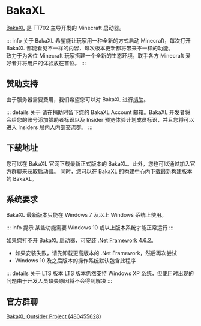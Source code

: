 # BakaXL

[BakaXL](https://www.bakaxl.com) 是 TT702 主导开发的 Minecraft 启动器。

::: info 关于
BakaXL 希望能让玩家用一种全新的方式启动 Minecraft，每次打开 BakaXL 都能看见不一样的内容，每次版本更新都将带来不一样的功能。  
致力于为各位 Minecraft 玩家搭建一个全新的生态环境，联手各方 Minecraft 爱好者并将用户的体验放在首位。
:::

## 赞助支持

由于服务器需要费用，我们希望您可以对 BakaXL 进行[捐助](https://afdian.net/@TT702)。

::: details 关于
请在捐助时留下您的 BakaXL Account 邮箱。BakaXL 开发者将会给您的账号添加赞助者标识以及 Insider 预览体验计划成员标识，并且您将可以进入 Insiders 局内人内部交流群。
:::

## 下载地址

您可以在 BakaXL 官网下载最新正式版本的 BakaXL。此外，您也可以通过加入官方群聊来获取启动器。
同时，您可以在 BakaXL 的[构建中心](http://jk-insider.bakaxl.com:8888)内下载最新构建版本的 BakaXL。

## 系统要求

BakaXL 最新版本只能在 Windows 7 及以上 Windows 系统上使用。

::: info 提示
某些功能需要 Windows 10 或以上版本系统才能正常运行
:::

如果您打不开 BakaXL 启动器，可安装 [.Net Framework 4.6.2](https://dotnet.microsoft.com/zh-cn/download/dotnet-framework/thank-you/net462-offline-installer)。

- 如果安装失败，请先卸载更高版本的 .Net Framework，然后再次尝试
- Windows 10 及之后版本的操作系统默认包含此程序

::: details 关于 LTS 版本
LTS 版本仍然支持 Windows XP 系统，但使用时出现的问题由于开发人员缺失原因将不会得到解决
:::

## 官方群聊

[BakaXL Outsider Project (480455628)](https://jq.qq.com/?_wv=1027&k=U1ZY0qbg)
